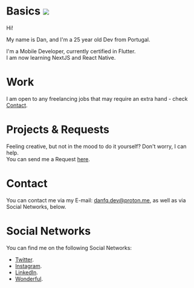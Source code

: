 # Basics ![](https://komarev.com/ghpvc/?username=danfq&color=e91e63)
Hi!

My name is Dan, and I'm a 25 year old Dev from Portugal.

I'm a Mobile Developer, currently certified in Flutter.<br>
I am now learning NextJS and React Native.

# Work
I am open to any freelancing jobs that may require an extra hand - check <a href="#contact">Contact</a>.

# Projects & Requests
Feeling creative, but not in the mood to do it yourself? Don't worry, I can help.
<br>You can send me a Request <a href="mailto:dan@danfq.dev?subject=Project Idea">here</a>.

# Contact
You can contact me via my E-mail: <a href="mailto:danfq.dev@proton.me" target="_blank">danfq.dev@proton.me</a>, as well as via Social Networks, below.

# Social Networks
You can find me on the following Social Networks:

- <a target="_blank" href="https://twitter.com/danfq_dev">Twitter</a>.
- <a target="_blank" href="https://www.instagram.com/danfq.dev">Instagram</a>.
- <a target="_blank" href="https://www.linkedin.com/in/DanFQ/">LinkedIn</a>.
- <a target="_blank" href="https://wonderful.dev/danfq">Wonderful</a>.
